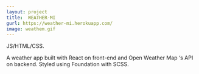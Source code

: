 ```yaml
---
layout: project
title:  WEATHER-MI
gurl: https://weather-mi.herokuapp.com/
image: weathem.gif
---
```

JS/HTML/CSS.

A weather app built with React on front-end and Open Weather Map ‘s API on backend. Styled using Foundation with SCSS.
